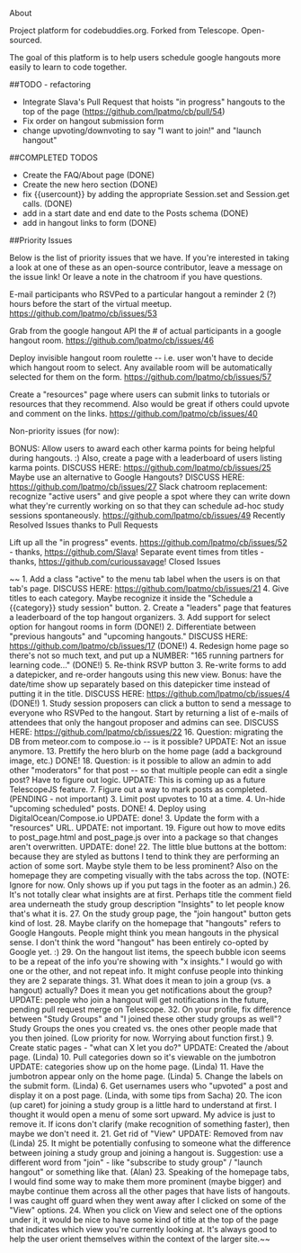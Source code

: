 About

Project platform for codebuddies.org. Forked from Telescope. Open-sourced.

The goal of this platform is to help users schedule google hangouts more easily to learn to code together.

##TODO - refactoring 
- Integrate Slava's Pull Request that hoists "in progress" hangouts to the top of the page (https://github.com/lpatmo/cb/pull/54)
- Fix order on hangout submission form
- change upvoting/downvoting to say "I want to join!" and "launch hangout"


##COMPLETED TODOS
- Create the FAQ/About page (DONE)
- Create the new hero section (DONE)
- fix {{usercount}} by adding the appropriate Session.set and Session.get calls. (DONE)
- add in a start date and end date to the Posts schema (DONE)
- add in hangout links to form (DONE)



##Priority Issues

Below is the list of priority issues that we have. If you're interested in taking a look at one of these as an open-source contributor, leave a message on the issue link! Or leave a note in the chatroom if you have questions.

E-mail participants who RSVPed to a particular hangout a reminder 2 (?) hours before the start of the virtual meetup. https://github.com/lpatmo/cb/issues/53

Grab from the google hangout API the # of actual participants in a google hangout room. https://github.com/lpatmo/cb/issues/46

Deploy invisible hangout room roulette -- i.e. user won't have to decide which hangout room to select. Any available room will be automatically selected for them on the form. https://github.com/lpatmo/cb/issues/57

Create a "resources" page where users can submit links to tutorials or resources that they recommend. Also would be great if others could upvote and comment on the links. https://github.com/lpatmo/cb/issues/40

Non-priority issues (for now):

BONUS: Allow users to award each other karma points for being helpful during hangouts. :) Also, create a page with a leaderboard of users listing karma points. DISCUSS HERE: https://github.com/lpatmo/cb/issues/25
Maybe use an alternative to Google Hangouts? DISCUSS HERE: https://github.com/lpatmo/cb/issues/27
Slack chatroom replacement: recognize "active users" and give people a spot where they can write down what they're currently working on so that they can schedule ad-hoc study sessions spontaneously. https://github.com/lpatmo/cb/issues/49
Recently Resolved Issues thanks to Pull Requests

Lift up all the "in progress" events. https://github.com/lpatmo/cb/issues/52 - thanks, https://github.com/Slava!
Separate event times from titles - thanks, https://github.com/curioussavage!
Closed Issues

~~ 1. Add a class "active" to the menu tab label when the users is on that tab's page. DISCUSS HERE: https://github.com/lpatmo/cb/issues/21 4. Give titles to each category. Maybe recognize it inside the "Schedule a {{category}} study session" button. 2. Create a "leaders" page that features a leaderboard of the top hangout organizers. 3. Add support for select option for hangout rooms in form (DONE!) 2. Differentiate between "previous hangouts" and "upcoming hangouts." DISCUSS HERE: https://github.com/lpatmo/cb/issues/17 (DONE!) 4. Redesign home page so there's not so much text, and put up a NUMBER: "165 running partners for learning code..." (DONE!) 5. Re-think RSVP button 3. Re-write forms to add a datepicker, and re-order hangouts using this new view. Bonus: have the date/time show up separately based on this datepicker time instead of putting it in the title. DISCUSS HERE: https://github.com/lpatmo/cb/issues/4 (DONE!) 1. Study session proposers can click a button to send a message to everyone who RSVPed to the hangout. Start by returning a list of e-mails of attendees that only the hangout proposer and admins can see. DISCUSS HERE: https://github.com/lpatmo/cb/issues/22 16. Question: migrating the DB from meteor.com to compose.io -- is it possible? UPDATE: Not an issue anymore. 13. Prettify the hero blurb on the home page (add a background image, etc.) DONE! 18. Question: is it possible to allow an admin to add other "moderators" for that post -- so that multiple people can edit a single post? Have to figure out logic. UPDATE: This is coming up as a future TelescopeJS feature. 7. Figure out a way to mark posts as completed. (PENDING - not important) 3. Limit post upvotes to 10 at a time. 4. Un-hide "upcoming scheduled" posts. DONE! 4. Deploy using DigitalOcean/Compose.io UPDATE: done! 3. Update the form with a "resources" URL. UPDATE: not important. 19. Figure out how to move edits to post_page.html and post_page.js over into a package so that changes aren't overwritten. UPDATE: done! 22. The little blue buttons at the bottom: because they are styled as buttons I tend to think they are performing an action of some sort. Maybe style them to be less prominent? Also on the homepage they are competing visually with the tabs across the top. (NOTE: Ignore for now. Only shows up if you put tags in the footer as an admin.) 26. It's not totally clear what insights are at first. Perhaps title the comment field area underneath the study group description "Insights" to let people know that's what it is. 27. On the study group page, the "join hangout" button gets kind of lost. 28. Maybe clarify on the homepage that "hangouts" refers to Google Hangouts. People might think you mean hangouts in the physical sense. I don't think the word "hangout" has been entirely co-opted by Google yet. :) 29. On the hangout list items, the speech bubble icon seems to be a repeat of the info you're showing with "x insights." I would go with one or the other, and not repeat info. It might confuse people into thinking they are 2 separate things. 31. What does it mean to join a group (vs. a hangout) actually? Does it mean you get notifications about the group? UPDATE: people who join a hangout will get notifications in the future, pending pull request merge on Telescope. 32. On your profile, fix difference between "Study Groups" and "I joined these other study groups as well"? Study Groups the ones you created vs. the ones other people made that you then joined. (Low priority for now. Worrying about function first.) 9. Create static pages - "what can X let you do?" UPDATE: Created the /about page. (Linda) 10. Pull categories down so it's viewable on the jumbotron UPDATE: categories show up on the home page. (Linda) 11. Have the jumbotron appear only on the home page. (Linda) 5. Change the labels on the submit form. (Linda) 6. Get usernames users who "upvoted" a post and display it on a post page. (Linda, with some tips from Sacha) 20. The icon (up caret) for joining a study group is a little hard to understand at first. I thought it would open a menu of some sort upward. My advice is just to remove it. If icons don't clarify (make recognition of something faster), then maybe we don't need it. 21. Get rid of "View" UPDATE: Removed from nav (Linda) 25. It might be potentially confusing to someone what the difference between joining a study group and joining a hangout is. Suggestion: use a different word from "join" - like "subscribe to study group" / "launch hangout" or something like that. (Alan) 23. Speaking of the homepage tabs, I would find some way to make them more prominent (maybe bigger) and maybe continue them across all the other pages that have lists of hangouts. I was caught off guard when they went away after I clicked on some of the "View" options. 24. When you click on View and select one of the options under it, it would be nice to have some kind of title at the top of the page that indicates which view you're currently looking at. It's always good to help the user orient themselves within the context of the larger site.~~
